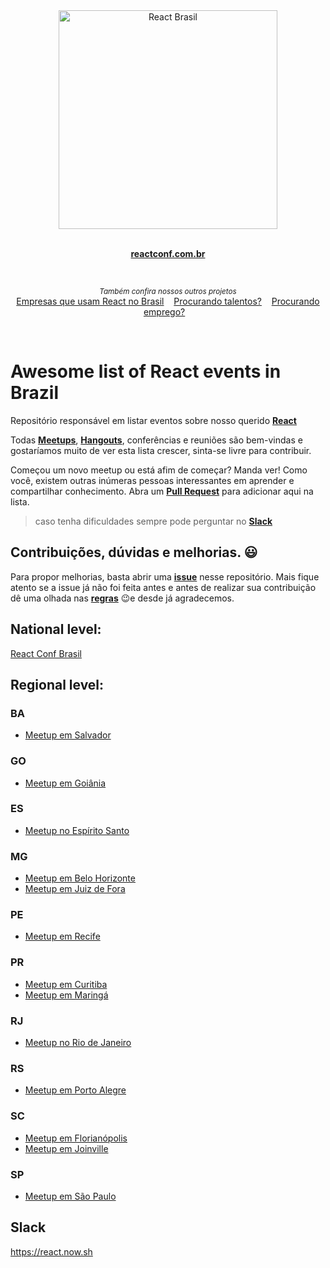 <div align="center">
  <img  width="350" height="350" src="https://avatars2.githubusercontent.com/u/16929016?s=500&v=4" width="350" alt="React Brasil">
	<br>
	<br>
	<p>
		<a href="https://reactconf.com.br/">
			<b>reactconf.com.br</b>
		</a>
	</p>
	<br>
</div>
<p align="center">
	<sub><i>Também confira nossos outros projetos</i></sub>
  <br/>
	<a href="https://github.com/react-brasil/empresas-que-usam-react-no-brasil">Empresas que usam React no Brasil</a>&nbsp;&nbsp;&nbsp;
	<a href="https://github.com/react-brasil/me-contrata/issues?q=is%3Aopen+is%3Aissue">Procurando talentos?</a>&nbsp;&nbsp;&nbsp;
	<a href="https://github.com/react-brasil/vagas/issues?q=is%3Aopen+is%3Aissue">Procurando emprego?</a>&nbsp;&nbsp;&nbsp;
</p>
<br/>

# Awesome list of React events in Brazil

Repositório responsável em listar eventos sobre nosso querido **[React](https://reactjs.org/)**

Todas **[Meetups](https://meetup.com)**, **[Hangouts](https://hangouts.google.com/)**, conferências e reuniões são bem-vindas e gostaríamos muito de ver esta lista crescer, sinta-se livre para contribuir.

Começou um novo meetup ou está afim de começar? Manda ver! Como você, existem outras inúmeras pessoas interessantes em aprender e compartilhar conhecimento. Abra um **[Pull Request](https://github.com/react-brasil/awesome-react-events-br/pulls)** para adicionar aqui na lista.

> caso tenha dificuldades sempre pode perguntar no **[Slack](https://react.now.sh)**

## Contribuições, dúvidas e melhorias. 😃

Para propor melhorias, basta abrir uma **[issue](https://github.com/react-brasil/awesome-react-events-br/issues)** nesse repositório. Mais fique atento se a issue já não foi feita antes e antes de realizar sua contribuição dê uma olhada nas **[regras](CONTRIBUTING.md)** 😉e desde já agradecemos.


## National level:
[React Conf Brasil](https://reactconf.com.br)

## Regional level:


### BA
- [Meetup em Salvador](https://www.meetup.com/reactssa)

### GO
- [Meetup em Goiânia](https://www.meetup.com/React-Goiania)

### ES
- [Meetup no Espírito Santo](https://www.meetup.com/pt-BR/React-ES/)

### MG
- [Meetup em Belo Horizonte](https://www.meetup.com/reactbh)
- [Meetup em Juiz de Fora](https://www.meetup.com/React-Juiz-de-Fora)

### PE
- [Meetup em Recife](https://www.meetup.com/ReactJS-PE/)

### PR
- [Meetup em Curitiba](https://www.meetup.com/ReactJS-CWB)
- [Meetup em Maringá](https://www.meetup.com/React-Maringa)

### RJ
- [Meetup no Rio de Janeiro](https://www.meetup.com/React-Rio-de-Janeiro)

### RS
- [Meetup em Porto Alegre](https://www.meetup.com/React-Porto-Alegre)

### SC

- [Meetup em Florianópolis](http://www.meetup.com/ReactJS-Floripa)
- [Meetup em Joinville](https://www.meetup.com/React-Joinville)

### SP
- [Meetup em São Paulo](https://www.meetup.com/ReactJS-SP)


## Slack
https://react.now.sh
